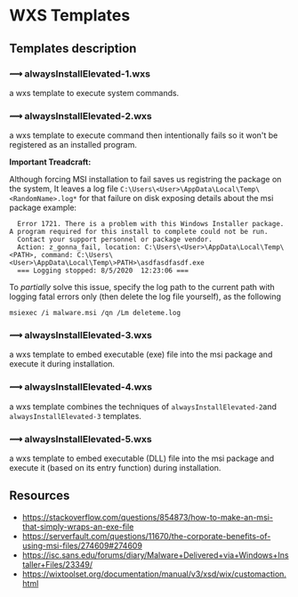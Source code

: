 # WXS Templates

## Templates description 

### ⟿ alwaysInstallElevated-1.wxs
a wxs template to execute system commands.

### ⟿ alwaysInstallElevated-2.wxs
a wxs template to execute command then intentionally fails so it won't be registered as an installed program.

**Important Treadcraft:**

Although forcing MSI installation to fail saves us registring the package on the system,
It leaves a log file `C:\Users\<User>\AppData\Local\Temp\<RandomName>.log*` for that failure on disk exposing details about the msi package
example: 
```
  Error 1721. There is a problem with this Windows Installer package. A program required for this install to complete could not be run. 
  Contact your support personnel or package vendor. 
  Action: z_gonna_fail, location: C:\Users\<User>\AppData\Local\Temp\<PATH>, command: C:\Users\<User>\AppData\Local\Temp\>PATH>\asdfasdfasdf.exe 
  === Logging stopped: 8/5/2020  12:23:06 ===
```

To *partially* solve this issue, specify the log path to the current path with logging fatal errors only (then delete the log file yourself), as the following
```
msiexec /i malware.msi /qn /Lm deleteme.log
```

### ⟿ alwaysInstallElevated-3.wxs
a wxs template to embed executable (exe) file into the msi package and execute it during installation.

### ⟿ alwaysInstallElevated-4.wxs
a wxs template combines the techniques of `alwaysInstallElevated-2`and `alwaysInstallElevated-3` templates.


### ⟿ alwaysInstallElevated-5.wxs
a wxs template to embed executable (DLL) file into the msi package and execute it (based on its entry function) during installation.

## Resources 
* https://stackoverflow.com/questions/854873/how-to-make-an-msi-that-simply-wraps-an-exe-file
* https://serverfault.com/questions/11670/the-corporate-benefits-of-using-msi-files/274609#274609
* https://isc.sans.edu/forums/diary/Malware+Delivered+via+Windows+Installer+Files/23349/
* https://wixtoolset.org/documentation/manual/v3/xsd/wix/customaction.html
